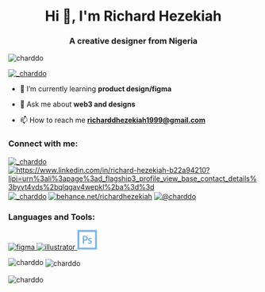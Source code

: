 <h1 align="center">Hi 👋, I'm Richard Hezekiah</h1>
<h3 align="center">A creative designer from Nigeria</h3>

<p align="left"> <img src="https://komarev.com/ghpvc/?username=charddo&label=Profile%20views&color=0e75b6&style=flat" alt="charddo" /> </p>

<p align="left"> <a href="https://twitter.com/_charddo" target="blank"><img src="https://img.shields.io/twitter/follow/_charddo?logo=twitter&style=for-the-badge" alt="_charddo" /></a> </p>

- 🌱 I’m currently learning **product design/figma**

- 💬 Ask me about **web3 and designs**

- 📫 How to reach me **richarddhezekiah1999@gmail.com**

<h3 align="left">Connect with me:</h3>
<p align="left">
<a href="https://twitter.com/_charddo" target="blank"><img align="center" src="https://raw.githubusercontent.com/rahuldkjain/github-profile-readme-generator/master/src/images/icons/Social/twitter.svg" alt="_charddo" height="30" width="40" /></a>
<a href="https://linkedin.com/in/https://www.linkedin.com/in/richard-hezekiah-b22a94210?lipi=urn%3ali%3apage%3ad_flagship3_profile_view_base_contact_details%3byvt4vds%2bqlqgav4wepkl%2ba%3d%3d" target="blank"><img align="center" src="https://raw.githubusercontent.com/rahuldkjain/github-profile-readme-generator/master/src/images/icons/Social/linked-in-alt.svg" alt="https://www.linkedin.com/in/richard-hezekiah-b22a94210?lipi=urn%3ali%3apage%3ad_flagship3_profile_view_base_contact_details%3byvt4vds%2bqlqgav4wepkl%2ba%3d%3d" height="30" width="40" /></a>
<a href="https://instagram.com/_charddo" target="blank"><img align="center" src="https://raw.githubusercontent.com/rahuldkjain/github-profile-readme-generator/master/src/images/icons/Social/instagram.svg" alt="_charddo" height="30" width="40" /></a>
<a href="https://www.behance.net/behance.net/richardhezekiah" target="blank"><img align="center" src="https://raw.githubusercontent.com/rahuldkjain/github-profile-readme-generator/master/src/images/icons/Social/behance.svg" alt="behance.net/richardhezekiah" height="30" width="40" /></a>
<a href="https://medium.com/@charddo" target="blank"><img align="center" src="https://raw.githubusercontent.com/rahuldkjain/github-profile-readme-generator/master/src/images/icons/Social/medium.svg" alt="@charddo" height="30" width="40" /></a>
</p>

<h3 align="left">Languages and Tools:</h3>
<p align="left"> <a href="https://www.figma.com/" target="_blank" rel="noreferrer"> <img src="https://www.vectorlogo.zone/logos/figma/figma-icon.svg" alt="figma" width="40" height="40"/> </a> <a href="https://www.adobe.com/in/products/illustrator.html" target="_blank" rel="noreferrer"> <img src="https://www.vectorlogo.zone/logos/adobe_illustrator/adobe_illustrator-icon.svg" alt="illustrator" width="40" height="40"/> </a> <a href="https://www.photoshop.com/en" target="_blank" rel="noreferrer"> <img src="https://raw.githubusercontent.com/devicons/devicon/master/icons/photoshop/photoshop-line.svg" alt="photoshop" width="40" height="40"/> </a> </p>

<p><img align="left" src="https://github-readme-stats.vercel.app/api/top-langs?username=charddo&show_icons=true&locale=en&layout=compact" alt="charddo" /></p>

<p>&nbsp;<img align="center" src="https://github-readme-stats.vercel.app/api?username=charddo&show_icons=true&locale=en" alt="charddo" /></p>

<p><img align="center" src="https://github-readme-streak-stats.herokuapp.com/?user=charddo&" alt="charddo" /></p>
